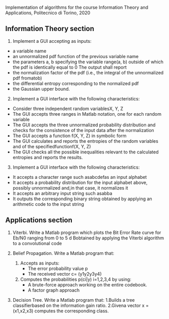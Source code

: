 Implementation of algorithms for the course Information Theory and Applications, Politecnico di Torino, 2020

## Information Theory section
1. Implement a GUI accepting as inputs:
- a variable name
- an unnormalized pdf function of the previous variable name
- the parameters a, b specifying the variable range(a, b) outside of which the pdf is identically equal to 0
The output shall report
- the normalization factor of the pdf (i.e., the integral of the unnormalized pdf fromatob)
- the differential entropy corresponding to the normalized pdf
- the Gaussian upper bound.

2. Implement a GUI interface with the following characteristics:
- Consider three independent random variablesX, Y, Z
- The GUI accepts three ranges in Matlab notation, one for each random variable
- The GUI accepts the three unnormalized probability distribution and checks for the consistence of the input data after the normalization
- The GUI accepts a function f(X, Y, Z) in symbolic form 
- The GUI calculates and reports the entropies of the random variables and of the specifiedfunctionf(X, Y, Z)
- The GUI checks all the possible inequalities relevant to the calculated entropies and reports the results.

3. Implement a GUI interface with the following characteristics:
- It accepts a character range such asabcdefas an input alphabet
- It accepts a probability distribution for the input alphabet above, possibly unnormalized and,in that case, it normalizes it
- It accepts an arbitrary input string such asabba
- It outputs the corresponding binary string obtained by applying an arithmetic code to the input string

## Applications section
1. Viterbi. Write a Matlab program which plots the Bit Error Rate curve for Eb/N0 ranging from 0 to 5 d Bobtained by applying the Viterbi algorithm to a convolutional code

2. Belief Propagation. Write a Matlab program that:
    1. Accepts as inputs:
        - The error probability value p
        - The received vector c= (y1y2y3y4) 
    2. Computes the probabilities p(ci|y) i=1,2,3,4 by using:
        - A brute-force approach working on the entire codebook.
        - A factor graph approach
  
3. Decision Tree. Write a Matlab program that:
  1.Builds a tree classifierbased on the information gain ratio.
  2.Givena vector x = (x1,x2,x3) computes the corresponding class.
  
